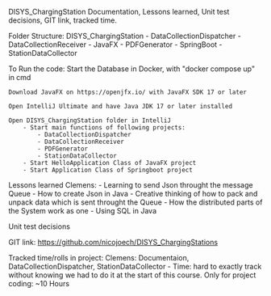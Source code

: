 DISYS_ChargingStation 
Documentation, Lessons learned, Unit test decisions, GIT link, tracked time. 


Folder Structure: 
	DISYS_ChargingStation
		- DataCollectionDispatcher
		- DataCollectionReceiver
		- JavaFX
		- PDFGenerator
		- SpringBoot
		- StationDataCollector



To Run the code: 
	Start the Database in Docker, with "docker compose up" in cmd
	
	Download JavaFX on https://openjfx.io/ with JavaFX SDK 17 or later

	Open IntelliJ Ultimate and have Java JDK 17 or later installed
	
	Open DISYS_ChargingStation folder in IntelliJ 
		- Start main functions of following projects: 
			- DataCollectionDispatcher
			- DataCollectionReceiver
			- PDFGenerator
			- StationDataCollector
		- Start HelloApplication Class of JavaFX project
		- Start Application Class of Springboot project
		
		
		
		
Lessons learned
	Clemens: 
		- Learning to send Json throught the message Queue
		- How to create Json in Java
		- Creative thinking of how to pack and unpack data which is sent throught the Queue
		- How the distributed parts of the System work as one
		- Using SQL in Java


Unit test decisions



GIT link: https://github.com/nicojoech/DISYS_ChargingStations




Tracked time/rolls in project: 
	Clemens: Documentaion, DataCollectionDispatcher, StationDataCollector
		- Time: hard to exactly track without knowing we had to do it at the start of this course. Only for project coding: ~10 Hours
